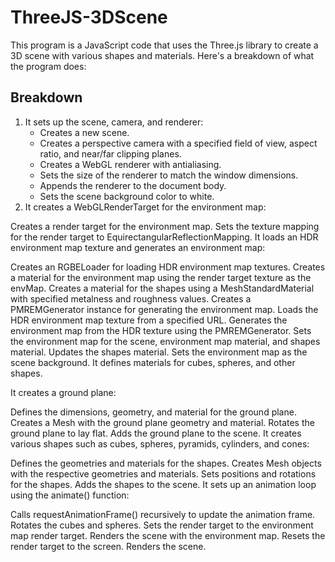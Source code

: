 # ThreeJS-3DScene
This program is a JavaScript code that uses the Three.js library to create a 3D scene with various shapes and materials. 
Here's a breakdown of what the program does:

## Breakdown
1. It sets up the scene, camera, and renderer:
   - Creates a new scene.
   - Creates a perspective camera with a specified field of view, aspect ratio, and near/far clipping planes.
   - Creates a WebGL renderer with antialiasing.
   - Sets the size of the renderer to match the window dimensions.
   - Appends the renderer to the document body.
   - Sets the scene background color to white.
2. It creates a WebGLRenderTarget for the environment map:

Creates a render target for the environment map.
Sets the texture mapping for the render target to EquirectangularReflectionMapping.
It loads an HDR environment map texture and generates an environment map:

Creates an RGBELoader for loading HDR environment map textures.
Creates a material for the environment map using the render target texture as the envMap.
Creates a material for the shapes using a MeshStandardMaterial with specified metalness and roughness values.
Creates a PMREMGenerator instance for generating the environment map.
Loads the HDR environment map texture from a specified URL.
Generates the environment map from the HDR texture using the PMREMGenerator.
Sets the environment map for the scene, environment map material, and shapes material.
Updates the shapes material.
Sets the environment map as the scene background.
It defines materials for cubes, spheres, and other shapes.

It creates a ground plane:

Defines the dimensions, geometry, and material for the ground plane.
Creates a Mesh with the ground plane geometry and material.
Rotates the ground plane to lay flat.
Adds the ground plane to the scene.
It creates various shapes such as cubes, spheres, pyramids, cylinders, and cones:

Defines the geometries and materials for the shapes.
Creates Mesh objects with the respective geometries and materials.
Sets positions and rotations for the shapes.
Adds the shapes to the scene.
It sets up an animation loop using the animate() function:

Calls requestAnimationFrame() recursively to update the animation frame.
Rotates the cubes and spheres.
Sets the render target to the environment map render target.
Renders the scene with the environment map.
Resets the render target to the screen.
Renders the scene.
